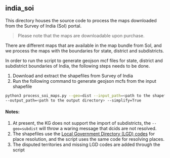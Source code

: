 ## india_soi

This directory houses the source code to process the maps downloaded from the
Survey of India (SoI) portal.

> Please note that the maps are downloadable upon
purchase.

There are different maps that are available in the map bundle from SoI, and we
process the maps with the boundaries for state, district and subdistricts.


In order to run the script to generate geojson mcf files for state, district and
subdistrict boundaries of India, the following steps needs to be done.

1. Download and extract the shapefiles from Survey of India
2. Run the following command to generate geojson mcfs from the input shapefile

```bash
python3 process_soi_maps.py --geo=dist --input_path=<path to the shapefile>
--output_path=<path to the output directory> --simplify=True
```

#### Notes:
1. At present, the KG does not support the import of subdistricts, the
   `--geo=subdist` will throw a waring message that dcids are not resolved.
2. The shapefiles use the [Local Government Directory (LGD) codes](https://lgdirectory.gov.in/) for place
   resolution, and the script uses the same code for resolving places.
3. The disputed territories and missing LGD codes are added through the script
